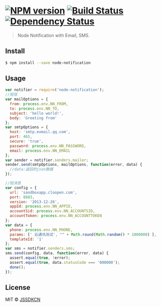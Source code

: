 #  [![NPM version][npm-image]][npm-url] [![Build Status][travis-image]][travis-url] [![Dependency Status][daviddm-image]][daviddm-url]

> Node Notification with Email, SMS.


## Install

```sh
$ npm install --save node-notification
```


## Usage

```js
var notifier = require('node-notification');
//短信
var mailOptions = {
  from: process.env.NN_FROM,
  to: process.env.NN_TO,
  subject: 'hello world!',
  body: 'Greeting from'
};
var smtpOptions = {
  host: 'smtp.exmail.qq.com',
  port: 465,
  secure: 'true',
  password: process.env.NN_PASSWORD,
  email: process.env.NN_EMAIL
};
var sender = notifier.senders.mailer;
sender.send(smtpOptions, mailOptions, function(error, data) {
  //data:返回的json数据
});

//短消息    
var config = {
  url: 'sandboxapp.cloopen.com',
  port: 8883,
  version: '2013-12-26',
  appId: process.env.NN_APPID,
  accountSid: process.env.NN_ACCOUNTSID,
  accountToken: process.env.NN_ACCOUNTTOKEN
};
var data = {
  phone: process.env.NN_PHONE,
  params: [' 云通讯测试', "" + Math.round(Math.random() * 1000000) ],
  templateId: '1'
};
var sms = notifier.senders.sms;
sms.send(config, data, function(error, data) {
  assert.equal(true, !error);
  assert.equal(true, data.statusCode === '000000');
  done();
});
```


## License

MIT © [JSSDKCN](blog.3gcnbeta.com)


[npm-image]: https://badge.fury.io/js/node-notification.svg
[npm-url]: https://npmjs.org/package/node-notification
[travis-image]: https://travis-ci.org/JSSDKCN/node-notification.svg?branch=master
[travis-url]: https://travis-ci.org/JSSDKCN/node-notification
[daviddm-image]: https://david-dm.org/JSSDKCN/node-notification.svg?theme=shields.io
[daviddm-url]: https://david-dm.org/JSSDKCN/node-notification
